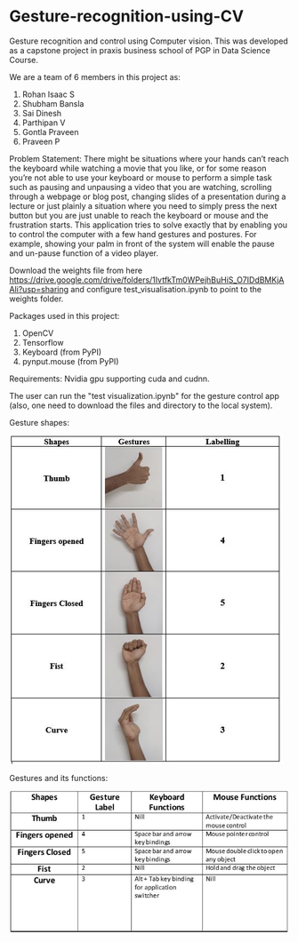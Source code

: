 # Gesture-recognition-using-CV
Gesture recognition and control using Computer vision. 
This was developed as a capstone project in praxis business school of PGP in Data Science Course.

We are a team of 6 members in this project as:
  1. Rohan Isaac S
  2. Shubham Bansla
  3. Sai Dinesh
  4. Parthipan V
  5. Gontla Praveen
  6. Praveen P

Problem Statement:
There might be situations where your hands can’t reach the keyboard while watching a movie that you like, or for some reason you’re not able to use your keyboard or mouse to perform a simple task such as pausing and unpausing a video that you are watching, scrolling through a webpage or blog post, changing slides of a presentation during a lecture or just plainly a situation where you need to simply press the next button but you are just unable to reach the keyboard or mouse and the frustration starts.
This application tries to solve exactly that by enabling you to control the computer with a few hand gestures and postures. For example, showing your palm in front of the system will enable the pause and un-pause function of a video player.

Download the weights file from here https://drive.google.com/drive/folders/1IvtfkTm0WPejhBuHiS_O7IDdBMKjAAli?usp=sharing and configure test_visualisation.ipynb to point to the weights folder.

Packages used in this project:

  1. OpenCV
  2. Tensorflow
  3. Keyboard (from PyPI)
  4. pynput.mouse (from PyPI)
  
Requirements: Nvidia gpu supporting cuda and cudnn.

The user can run the "test visualization.ipynb" for the gesture control app (also, one need to download the files and directory to the local system).

Gesture shapes:


![alt text](https://github.com/rogyizac/Gesture-recognition-using-CV/blob/master/gesture%20shapes.JPG)




Gestures and its functions:


![alt text](https://github.com/rogyizac/Gesture-recognition-using-CV/blob/master/Gesture%20and%20its%20functions.JPG)


